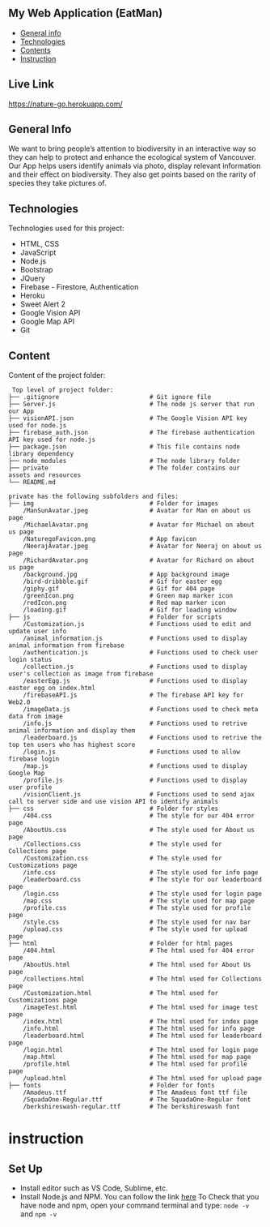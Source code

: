 ## My Web Application (EatMan)


* [General info](#general-info)
* [Technologies](#technologies)
* [Contents](#content)
* [Instruction](#instruction)

## Live Link
https://nature-go.herokuapp.com/

## General Info
We want to bring people’s attention to biodiversity in an interactive way so they can
help to protect and enhance the ecological system of Vancouver. Our App helps users identify animals via photo, display relevant information and their effect on biodiversity. They also get points based on the rarity of species they take pictures
of.
	
## Technologies
Technologies used for this project:
* HTML, CSS
* JavaScript
* Node.js
* Bootstrap
* JQuery
* Firebase - Firestore, Authentication
* Heroku
* Sweet Alert 2
* Google Vision API
* Google Map API
* Git

## Content
Content of the project folder:

```
 Top level of project folder: 
├── .gitignore                         # Git ignore file
├── Server.js                          # The node js server that run our App
├── visionAPI.json                     # The Google Vision API key used for node.js
├── firebase_auth.json                 # The firebase authentication API key used for node.js
├── package.json                       # This file contains node library dependency
├── node_modules                       # The node library folder
├── private                            # The folder contains our assets and resources
└── README.md

private has the following subfolders and files:
├── img                                # Folder for images
    /ManSunAvatar.jpeg                 # Avatar for Man on about us page
    /MichaelAvatar.png                 # Avatar for Michael on about us page
    /NaturegoFavicon.png               # App favicon
    /NeerajAvatar.jpeg                 # Avatar for Neeraj on about us page
    /RichardAvatar.png                 # Avatar for Richard on about us page
    /background.jpg                    # App background image
    /bird-dribbble.gif                 # Gif for easter egg
    /giphy.gif                         # Gif for 404 page
    /greenIcon.png                     # Green map marker icon
    /redIcon.png                       # Red map marker icon
    /loading.gif                       # Gif for loading window
├── js                                 # Folder for scripts
    /Customization.js                  # Functions used to edit and update user info
    /animal_information.js             # Functions used to display animal information from firebase
    /authentication.js                 # Functions used to check user login status
    /collection.js                     # Functions used to display user's collection as image from firebase
    /easterEgg.js                      # Functions used to display easter egg on index.html
    /firebaseAPI.js                    # The firebase API key for Web2.0
    /imageData.js                      # Functions used to check meta data from image
    /info.js                           # Functions used to retrive animal information and display them
    /leaderboard.js                    # Functions used to retrive the top ten users who has highest score
    /login.js                          # Functions used to allow firebase login
    /map.js                            # Functions used to display Google Map 
    /profile.js                        # Functions used to display user profile 
    /visionClient.js                   # Functions used to send ajax call to server side and use vision API to identify animals
├── css                                # Folder for styles
    /404.css                           # The style for our 404 error page
    /AboutUs.css                       # The style used for About us page
    /Collections.css                   # The style used for Collections page
    /Customization.css                 # The style used for Customizations page
    /info.css                          # The style used for info page
    /leaderboard.css                   # The style for our leaderboard page
    /login.css                         # The style used for login page
    /map.css                           # The style used for map page
    /profile.css                       # The style used for profile page
    /style.css                         # The style used for nav bar
    /upload.css                        # The style used for upload page
├── html                               # Folder for html pages
    /404.html                          # The html used for 404 error page
    /AboutUs.html                      # The html used for About Us page
    /collections.html                  # The html used for Collections page
    /Customization.html                # The html used for Customizations page
    /imageTest.html                    # The html used for image test page
    /index.html                        # The html used for index page
    /info.html                         # The html used for info page
    /leaderboard.html                  # The html used for leaderboard page
    /login.html                        # The html used for login page
    /map.html                          # The html used for map page
    /profile.html                      # The html used for profile page
    /upload.html                       # The html used for upload page
├── fonts                              # Folder for fonts
    /Amadeus.ttf                       # The Amadeus font ttf file
    /SquadaOne-Regular.ttf             # The SquadaOne-Regular font
    /berkshireswash-regular.ttf        # The berkshireswash font
```

# instruction

## Set Up
* Install editor such as VS Code, Sublime, etc.
* Install Node.js and NPM. You can follow the link [here](https://nodejs.org/en/download/)
  To Check that you have node and npm, open your command terminal and type:
  ```node -v``` and ```npm -v```
